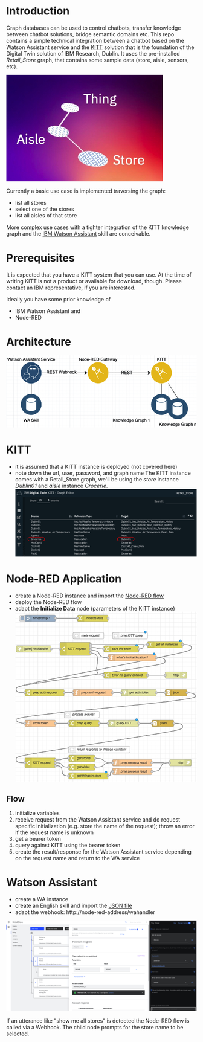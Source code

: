 # Introduction
Graph databases can be used to control chatbots, transfer knowledge between chatbot solutions, bridge semantic domains etc.
This repo contains a simple technical integration between a chatbot based on the Watson Assistant service and the [KITT](https://www.ibm.com/blogs/internet-of-things/iot-digital-twins-foster-innovation/) solution that is the foundation of the Digital Twin solution of IBM Research, Dublin. 
It uses the pre-installed *Retail_Store* graph, that contains some sample data (store, aisle, sensors, etc).

![Retail Store Graph](RetailStore.jpg)

Currently a basic use case is implemented traversing the graph:
- list all stores
- select one of the stores
- list all aisles of that store

More complex use cases with a tighter integration of the KITT knowledge graph and the [IBM Watson Assistant](https://www.ibm.com/cloud/watson-assistant/) skill are conceivable.

# Prerequisites
It is expected that you have a KITT system that you can use. At the time of writing KITT is not a product or available for download, though. Please contact an IBM representative, if you are interested.

Ideally you have some prior knowledge of 
- IBM Watson Assistant and 
- Node-RED

# Architecture
![Architecture](WA-KITT-Architecture.jpg)

# KITT
- it is assumed that a KITT instance is deployed (not covered here)
- note down the url, user, password, and graph name
The KITT instance comes with a Retail_Store graph, we'll be using the *store* instance *Dublin01* and *aisle* instance *Grocerie*.
![KITT](kitt.jpg)

# Node-RED Application
- create a Node-RED instance and import the [Node-RED flow](node-red-flow.json)
- deploy the Node-RED flow
- adapt the **Initialize Data** node (parameters of the KITT instance)
![Node-RED flow](node-red-flow.jpg)

## Flow
1. initialize variables
2. receive request from the Watson Assistant service and do request specific initialization (e.g. store the name of the request); throw an error if the request name is unknown
3. get a bearer token 
4. query against KITT using the bearer token
5. create the result/response for the Watson Assistant service depending on the request name and return to the WA service

# Watson Assistant
- create a WA instance
- create an English skill and import the [JSON file](skill-Retail-Store.json)
- adapt the webhook: http://node-red-address/wahandler

![wa.jpg](wa.jpg)

If an utterance like "show me all stores" is detected the Node-RED flow is called via a Webhook.
The child node prompts for the store name to be selected.


